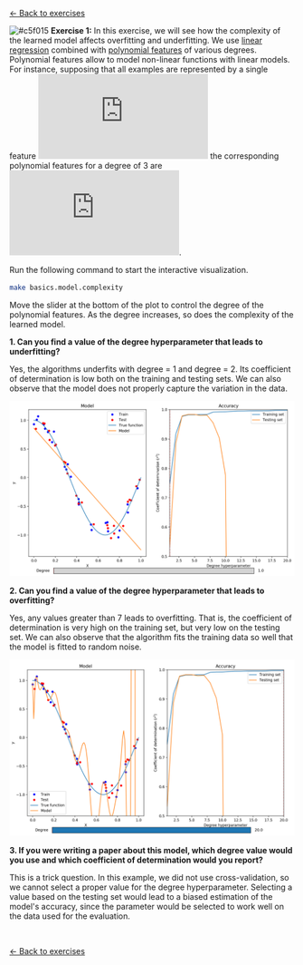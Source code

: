 <a href="../../#exercises">&larr; Back to exercises</a>

![#c5f015](https://placehold.it/15/c5f015/000000?text=+) **Exercise 1:** In this exercise, we will see how the complexity of the learned model affects overfitting and underfitting. We use [linear regression](http://scikit-learn.org/stable/modules/generated/sklearn.linear_model.LinearRegression.html) combined with [polynomial features](http://scikit-learn.org/stable/modules/generated/sklearn.preprocessing.PolynomialFeatures.html) of various degrees. Polynomial features allow to model non-linear functions with linear models. For instance, supposing that all examples are represented by a single feature ![equation](http://latex.codecogs.com/gif.latex?%5Cmathbf%7Bx%7D%20%3D%20%5Bx_1%5D) the corresponding polynomial features for a degree of 3 are ![equation](http://latex.codecogs.com/gif.latex?%5Cmathbf%7Bx%7D%20%3D%20%5C%5B1%2C%20x_1%2C%20x_1%5E2%2C%20x_1%5E3%5C%5D).


Run the following command to start the interactive visualization.

```bash
make basics.model.complexity
```

Move the slider at the bottom of the plot to control the degree of the polynomial features. As the degree increases, so does the complexity of the learned model.

**1. Can you find a value of the degree hyperparameter that leads to underfitting?**

Yes, the algorithms underfits with degree = 1 and degree = 2. 
Its coefficient of determination is low both on the training and testing sets.
We can also observe that the model does not properly capture the variation in the data.

![underfitting](./underfitting.png)

**2. Can you find a value of the degree hyperparameter that leads to overfitting?**

Yes, any values greater than 7 leads to overfitting. That is, the coefficient of determination is very high on the training set, 
but very low on the testing set.
We can also observe that the algorithm fits the training data so well that the model is fitted to random noise.

![overfitting](./overfitting.png)

**3. If you were writing a paper about this model, which degree value would you use and which coefficient of determination would you report?**

This is a trick question. In this example, we did not use cross-validation, so we cannot select a proper value for the degree hyperparameter. Selecting a value based on the testing set would lead to a biased estimation of the model's accuracy, since the parameter would be selected to work well on the data used for the evaluation.

<br />

<a href="../../#exercises">&larr; Back to exercises</a>

